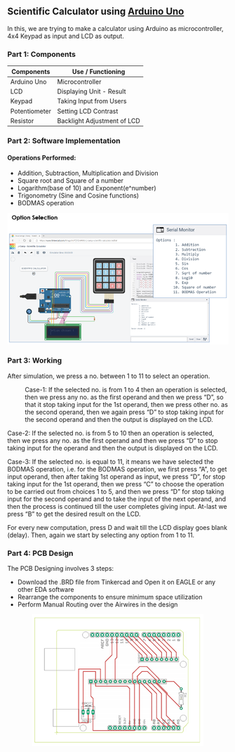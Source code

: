 ## Scientific Calculator using [Arduino Uno](https://www.arduino.cc/)

In this, we are trying to make a calculator using Arduino as microcontroller, 4x4 Keypad as input and LCD as output. 

### Part 1: Components

|         Components          |                  Use / Functioning                          |
|-----------------------------|-------------------------------------------------------------|
| Arduino Uno                 | Microcontroller                                             |
| LCD                         | Displaying Unit - Result                                    |
| Keypad                      | Taking Input from Users                                     |
| Potentiometer               | Setting LCD Contrast                                        |
| Resistor                    | Backlight Adjustment of LCD                                 |

### Part 2: Software Implementation

#### Operations Performed:
  - Addition, Subtraction, Multiplication and Division
  - Square root and Square of a number
  - Logarithm(base of 10) and Exponent(e^number)
  - Trigonometry (Sine and Cosine functions)
  - BODMAS operation

<div align='center'>
<img src = 'examples/diagram.PNG' height="300px">
</div>

### Part 3: Working

After simulation, we press a no. between 1 to 11 to select an operation.

<dd>Case-1: If the selected no. is from 1 to 4 then an operation is selected, then we press any no. as the first operand and then we press “D”, so that it stop taking input for the 1st operand, then we press other no. as the second operand, then we again press “D” to stop taking input for the second operand and then the output is displayed on the LCD.</dd>

Case-2: If the selected no. is from 5 to 10 then an operation is selected, then we press any no. as the first operand and then we press “D” to stop taking input for the operand and then the output is displayed on the LCD.

Case-3: If the selected no. is equal to 11, it means we have selected the BODMAS operation, i.e. for the BODMAS operation, we first press “A”, to get input operand, then after taking 1st operand as input, we press “D”, for stop taking input for the 1st operand, then we press “C” to choose the operation to be carried out from choices 1 to 5, and then we press “D” for stop taking input for the second operand and to take the input of the next operand, and then the process is continued till the user completes giving input. At-last we press “B” to get the desired result on the LCD.

For every new computation, press D and wait till the LCD display goes blank (delay). Then, again we start by selecting any option from 1 to 11.

### Part 4: PCB Design

The PCB Designing involves 3 steps:
- Download the .BRD file from Tinkercad and Open it on EAGLE or any other EDA software
- Rearrange the components to ensure minimum space utilization
- Perform Manual Routing over the Airwires in the design

<div align='center'>
<img src = 'examples/pcb_design.PNG' height="300px">
</div>
